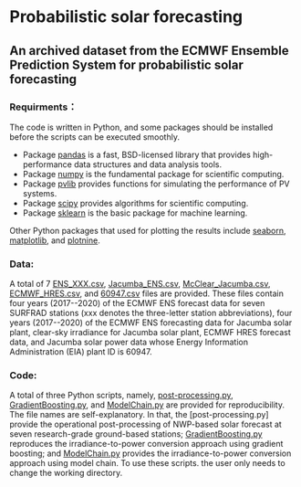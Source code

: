 # Probabilistic solar forecasting
## An archived dataset from the ECMWF Ensemble Prediction System for probabilistic solar forecasting

### Requirments：
The code is written in Python, and some packages should be installed before the scripts can be executed smoothly.  
  * Package [pandas](https://pandas.pydata.org/pandas-docs/stable/index.html) is a fast, BSD-licensed library that provides high-performance data structures and data analysis tools.
  * Package [numpy](https://numpy.org/doc/stable/) is the fundamental package for scientific computing.
  * Package [pvlib](https://pvlib-python.readthedocs.io/en/stable/) provides functions for simulating the performance of PV systems.
  * Package [scipy](https://scipy.org/) provides algorithms for scientific computing.
  * Package [sklearn](https://scikit-learn.org/stable/) is the basic package for machine learning.

Other Python packages that used for plotting the results include [seaborn](https://seaborn.pydata.org/), [matplotlib](https://matplotlib.org/), and [plotnine](https://plotnine.readthedocs.io/en/stable/). 

### Data: 
A total of 7 [ENS_XXX.csv](https://github.com/wentingwang94/probabilistic-solar-forecasting/data), [Jacumba_ENS.csv](https://github.com/wentingwang94/probabilistic-solar-forecasting/data), [McClear_Jacumba.csv](https://github.com/wentingwang94/probabilistic-solar-forecasting/data), [ECMWF_HRES.csv](https://github.com/wentingwang94/probabilistic-solar-forecasting/data), and [60947.csv](https://github.com/wentingwang94/probabilistic-solar-forecasting/data) files are provided. These files contain four years (2017--2020) of the ECMWF ENS forecast data for seven SURFRAD stations (xxx denotes the three-letter station abbreviations), four years (2017--2020) of the ECMWF ENS forecasting data for Jacumba solar plant, clear-sky irradiance for Jacumba solar plant, ECMWF HRES forecast data, and Jacumba solar power data whose Energy Information Administration (EIA) plant ID is 60947.


### Code: 
A total of three Python scripts, namely, [post-processing.py](https://github.com/wentingwang94/probabilistic-solar-forecasting/code/post-processing.py), [GradientBoosting.py](https://github.com/wentingwang94/probabilistic-solar-forecasting/code/GradientBoosting.py), and [ModelChain.py](https://github.com/wentingwang94/probabilistic-solar-forecasting/code/ModelChain.py) are provided for reproducibility. The file names are self-explanatory. In that, the [post-processing.py] provide the operational post-processing of NWP-based solar forecast at seven research-grade ground-based stations; [GradientBoosting.py](https://github.com/wentingwang94/probabilistic-solar-forecasting/code/GradientBoosting.py) reproduces the irradiance-to-power conversion approach using gradient boosting; and [ModelChain.py](https://github.com/wentingwang94/probabilistic-solar-forecasting/code/ModelChain.py) provides the irradiance-to-power conversion approach using model chain. To use these scripts. the user only needs to change the working directory. 

